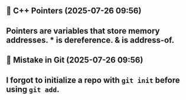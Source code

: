 
## 🧠 C++ Pointers  (2025-07-26 09:56)

Pointers are variables that store memory addresses. * is dereference. & is address-of.
----------------------------------------

## 🧠 Mistake in Git  (2025-07-26 09:56)

I forgot to initialize a repo with `git init` before using `git add`.
----------------------------------------
